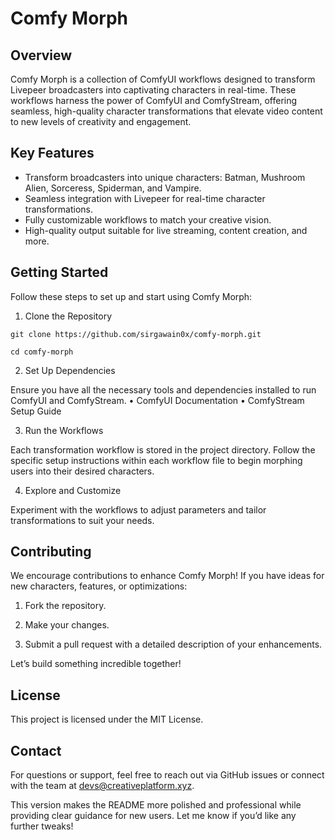 # Comfy Morph

## Overview

Comfy Morph is a collection of ComfyUI workflows designed to transform Livepeer broadcasters into captivating characters in real-time. These workflows harness the power of ComfyUI and ComfyStream, offering seamless, high-quality character transformations that elevate video content to new levels of creativity and engagement.

## Key Features
- Transform broadcasters into unique characters: Batman, Mushroom Alien, Sorceress, Spiderman, and Vampire.
- Seamless integration with Livepeer for real-time character transformations.
- Fully customizable workflows to match your creative vision.
- High-quality output suitable for live streaming, content creation, and more.

## Getting Started

Follow these steps to set up and start using Comfy Morph:

1. Clone the Repository

`git clone https://github.com/sirgawain0x/comfy-morph.git`

`cd comfy-morph`

2. Set Up Dependencies

Ensure you have all the necessary tools and dependencies installed to run ComfyUI and ComfyStream.
	•	ComfyUI Documentation
	•	ComfyStream Setup Guide

3. Run the Workflows

Each transformation workflow is stored in the project directory. Follow the specific setup instructions within each workflow file to begin morphing users into their desired characters.

4. Explore and Customize

Experiment with the workflows to adjust parameters and tailor transformations to suit your needs.

## Contributing

We encourage contributions to enhance Comfy Morph! If you have ideas for new characters, features, or optimizations:
	
 1.	Fork the repository.
	
 2.	Make your changes.
	
 3.	Submit a pull request with a detailed description of your enhancements.

Let’s build something incredible together!

## License

This project is licensed under the MIT License.

## Contact

For questions or support, feel free to reach out via GitHub issues or connect with the team at devs@creativeplatform.xyz.

This version makes the README more polished and professional while providing clear guidance for new users. Let me know if you’d like any further tweaks!
